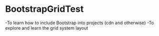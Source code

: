 # BootstrapGridTest
-To learn how to include Bootstrap into projects (cdn and otherwise)
-To explore and learn the grid system layout
